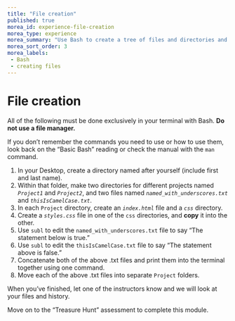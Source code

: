 ```yaml
---
title: "File creation"
published: true
morea_id: experience-file-creation
morea_type: experience
morea_summary: "Use Bash to create a tree of files and directories and use various commands on them."
morea_sort_order: 3
morea_labels:
 - Bash
 - creating files
---
```


# File creation

All of the following must be done exclusively in your terminal with Bash. **Do not use a file manager.**

If you don’t remember the commands you need to use or how to use them, look back on the “Basic Bash” reading or check the manual with the `man` command.

1. In your Desktop, create a directory named after yourself (include first and last name).
2. Within that folder, make two directories for different projects named *`Project1`* and *`Project2`*, and two files named *`named_with_underscores.txt`* and *`thisIsCamelCase.txt`*.
3. In each `Project` directory, create an *`index.html`* file and a *`css`* directory.
4. Create a *`styles.css`* file in one of the `css` directories, and **copy** it into the other.
5. Use `subl` to edit the `named_with_underscores.txt` file to say “The statement below is true.”
6. Use `subl` to edit the `thisIsCamelCase.txt` file to say “The statement above is false.”
7. Concatenate both of the above .txt files and print them into the terminal together using one command.
8. Move each of the above .txt files into separate `Project` folders.

When you’ve finished, let one of the instructors know and we will look at your files and history.

Move on to the “Treasure Hunt” assessment to complete this module.

